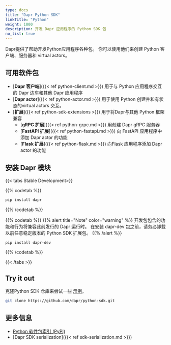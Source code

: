 ```yaml
---
type: docs
title: "Dapr Python SDK"
linkTitle: "Python"
weight: 1000
description: 开发 Dapr 应用程序的 Python SDK 包
no_list: true
---
```


Dapr提供了帮助开发Python应用程序各种包。 你可以使用他们来创建 Python 客户端、服务器和 virtual actors。

## 可用软件包

- [**Dapr 客户端**]({{< ref python-client.md >}}) 用于与 Python 应用程序交互的 Dapr 边车和其他 Dapr 应用程序
- [**Dapr actor**]({{< ref python-actor.md >}}) 用于使用 Python 创建并和有状态的virtual actors 交互。
- [**扩展**]({{< ref python-sdk-extensions >}}) 用于将Dapr与其他 Python 框架兼容
    - [**gRPC 扩展**]({{< ref python-grpc.md >}}) 用创建 Dapr gRPC 服务器
    - [**FastAPI 扩展**]({{< ref python-fastapi.md >}}) 向 FastAPI 应用程序中添加 Dapr actor 的功能
    - [**Flask 扩展**]({{< ref python-flask.md >}}) 向Flask 应用程序添加 Dapr actor 的功能

## 安装 Dapr 模块

{{< tabs Stable Development>}}

{{% codetab %}}
```bash
pip install dapr
```
{{% /codetab %}}

{{% codetab %}}
{{% alert title="Note" color="warning" %}}
开发包包含的功能和行为将兼容此前发行的 Dapr 运行时。 在安装 dapr-dev 包之前，请务必卸载以前任意稳定版本的 Python SDK 扩展包。
{{% /alert %}}

```bash
pip install dapr-dev
```
{{% /codetab %}}

{{< /tabs >}}

## Try it out

克隆Python SDK 仓库来尝试一些 [示例](https://github.com/dapr/python-sdk/tree/master/examples)。

```bash
git clone https://github.com/dapr/python-sdk.git
```

## 更多信息

- [Python 软件包索引 (PyPI)](https://pypi.org/user/dapr.io/)
- [Dapr SDK serialization]({{< ref sdk-serialization.md >}})